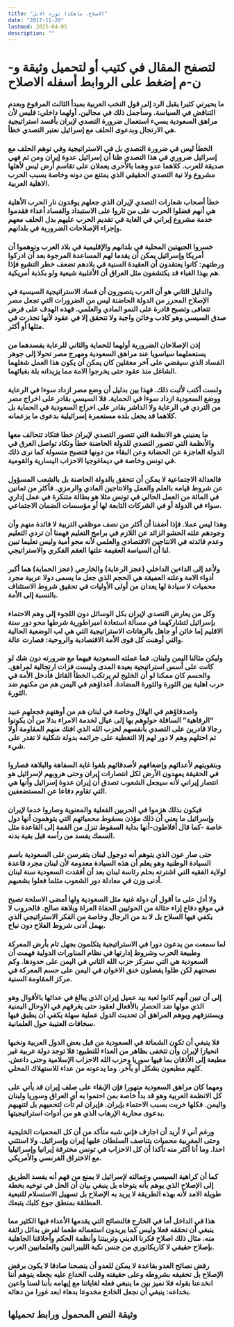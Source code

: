 ```yaml
---
title: "الاصلاح، ماهكذا تورد الابل"
date: "2017-11-20"
lastmod: 2025-04-05
description: ""
---
```

# **لتصفح المقال في كتيب أو لتحميل وثيقة و-ن-م إضغط على الروابط أسفله** **الاصلاح**

### ما يحيرني كثيرا يقبل الرد إلى قول النخب العربية بمبدأ الثالث المرفوع وبعدم التناقض في السياسة. وسأجمل ذلك في مجالين. أولهما داخلي: فليس لأن مراهق السعودية يسيء استعمال ضرورة التصدي لإيران بأفسد استراتيجية هي الارتجال وبدعوى الحلف مع إسرائيل نعتبر التصدي خطأ.

### الخطأ ليس في ضرورة التصدي بل في الاستراتيجية وفي توهم الحلف مع إسرائيل ضروري في هذا التصدي ظنا أن إسرائيل عدوة إيران ومن ثم فهي صديقة للعرب. كلاهما عدو وهما بالأحرى يعملان على تقاسم أرض ليس لأهلها مشروع ولا نية التصدي الحقيقي الذي يمتنع من دونه وخاصة بسبب الحرب الاهلية العربية.

### خطأ أصحاب شعارات التصدي لإيران الذي جعلهم يوقدون نار الحرب الأهلية هي أنهم فضلوا الحرب على من ثاروا على الاستبداد والفساد أعداء فقدموا خدمة مشروع إيراني في الغاية في تقديم الحرب عليهم بدل الحلف معهم وإجراء الإصلاحات الضرورية في بلدانهم.

### خسروا الجبهتين المحلية في بلدانهم والإقليمية في بلاد العرب وتوهموا أن أمريكا وإسرائيل يمكن أن يقدما لهم المساعدة المرجوة بعد أن ادركوا ورطتهم: كانوا يعتقدون أن العقيدة السنية في بلادهم تضعف خطر التشيع فإذا هم بهذا الغباء قد يكتشفون مثل العراق أن الأغلبية شيعية ولو بكذبة أمريكية.

### والدليل الثاني هو أن العرب يتصورون أن فساد الاستراتيجية السيسية في الإصلاح المحرر من الدولة الحاضنة ليس من الضرورات التي تجعل مصر تتعافى وتصبح قادرة على النمو المادي والعلمي. فهذه الهدف على فرض صدق السيسي وهو كاذب وخائن واجبة ولا تتحقق إلا في عقود لأنها تجذرت في مثلها أو أكثر.

### إذن الإصلاحان الضرورية أولهما للحماية والثاني للرعاية يفسدهما من يستعملهما سياسويا عند مراهق السعودية ومهرج مصر تحولا إلى جوهر الفساد الذي سيقضي على آخر معقلين كان يمكن أن يكون هذا العمل شغلهما الشاغل منذ عقود حتى يخرجوا الامة مما يزيدانه بلة بغبائهما.

### ولست أكتب لأثبت ذلك. فهذا بين بدليل أن وضع مصر ازداد سوءا في الرعاية ووضع السعودية ازداد سوءا في الحماية. فلا السيسي بقادر على اخراج مصر من التردي في الرعاية ولا الداشر بقادر على اخراج السعودية في الحماية بل كلاهما قد يجعل بلده مستعمرة إسرائيلية بدعوى ما يزعمانه.

### ما يعنيني هو الانظمة التي تتصور التصدي لإيران خطا فتكاد تتحالف معها والأنظمة التي تتصور التصدي للدولة الحاضنة خطأ وتكاد تواصل الغرق في الدولة العاجزة عن الحضانة وعن البقاء من دونها فتصبح متسولة كما نرى ذلك في تونس وخاصة في ديماغوجيا الاحزاب اليسارية والقومية.

### فالعدالة الاجتماعية لا يمكن أن تتحقق بالدولة الحاضنة بل بالشعب المسؤول عن شروط قيامه بالعلم والعمل والانتاجين المادي والرمزي. فأكثر من ثمانين في المائة من العمل الحالي في تونس مثلا هو بطالة متنكرة في عمل إداري سواء في الدولة أو في الشركات التابعة لها أو مؤسسات الضمان الاجتماعي.

### وهذا ليس عملا. فإذا أضفنا أن أكثر من نصف موظفي التربية لا فائدة منهم وأن وجودهم علته الحشو الزائد عن اللازم في برامج التعليم فهمنا أن تردي التعليم وعدم فائدته في الانتاجين الاقتصادي والعلمي لأنه محو أمية وليس تعليما تبين لنا أن السياسة العقيمة علتها العقم الفكري والاستراتيجي.

### ولأعد إلى الداءين الداخلي (عجز الرعاية) والخارجي (عجز الحماية) هما أكبر أدواء الامة وعلته العميقة هي الحجم الذي جعل ما يسمى دولا عربية مجرد محميات لا سيادة لها يعدان من أولى الأوليات في تحقيق شروط الاستئناف بالنسبة إلى الأمة.

### وكل من يعارض التصدي لإيران بكل الوسائل دون اللجوء إلى وهم الاحتماء بإسرائيل لتشاركهما في مسألة استعادة امبراطورية شرطها محو دور سنة الاقليم إما خائن أو جاهل بالرهانات الاستراتيجية التي هي لب الوضعية الحالية والتي أوهنت كل قوى الأمة الاقتصادية والروحية: فصارت عالة.

### وليكن مثالنا اليمن ولبنان. فما عملته السعودية فيهما مع ضرورته دون شك لو كانت على أسس استراتيجية بعيدة المدى وليست فزات ارتجالية لمراهق. والحسم كان ممكنا لو أن الخليج لم يرتكب الخطأ القاتل فأدخل الأمة في حرب اهلية بين الثورة والثورة المضادة. أعداؤهم في اليمن هم من مكنهم ضد الثورة.

### واصدقاؤهم في الهلال وخاصة في لبنان هم من أوهنهم فجعلهم عبيد “الرفاهية” السافلة حولوهم بها إلى عيال لخدمة الامراء بدلا من أن يكونوا رجالا قادرين على التصدي بأنفسهم لحزب الله الذي افتك منهم المقاومة أولا ثم احتلهم وهم لا دور لهم إلا التغطية على جرائمه بدولة شكلية لا تقدر على شيء.

### وبتقويتهم لأعدائهم وإضعافهم لأصدقائهم بلغوا غاية السفاهة والبلاهة فصاروا في الحقيقة يمهدون الأرض لكل انتصارات إيران وحتى هروبهم لإسرائيل هو انتصار إيراني لأنه سيجعل الشعوب تصدق أن إيران عدوة إسرائيل وأنها هي التي تقاوم دفاعا عن المستضعفين.

### فيكون بذلك هزموا في الحربين الفعلية والمعنوية وصاروا خدما لإيران وإسرائيل ما يعني أن ذلك مؤذن بسقوط محمياتهم التي يتوهمون أنها دول خاصة -كما قال أفلاطون-أنها بداية السقوط تنزل من القمة إلى القاعدة مثل السمك يفسد من رأسه قبل بقية بدنه.

### حتى صار عون الذي يتوهم أنه دوجول لبنان يتفرسن على السعودية باسم السيادة الوطنية وهو يعلم أن هذه السيادة معدومة لأن لبنان مجرد قاعدة لولاية الفقيه التي اشترته بحلم رئاسة لبنان بعد أن أفقدت السعودية سنة لبنان أدنى وزن في معادلة دور الشعوب مثلما فعلوا بشعبهم.

### ولا أدل على ما أقول أن دولة غنية مثل السعودية ولها أمضى الاسلحة تصبح في موقع دفاع إزاء حثالة من الحوثيين الحفاة العراة وبلاهة صالح. فالحروب لا يكفي فيها السلاح بل لا بد من الرجال وخاصة من الفكر الاستراتيجي الذي يهمل أدنى شروط الفلاح دون نباح.

### لما سمعت من يدعون دورا في الاستراتيجية يتكلمون بجهل تام بأرض المعركة وطبيعة الحرب وشروط إدارتها في نظام المناورات الدولية فهمت أن السعودية هي التي ستركز حزب الله الثاني في اليمن على حدودها. وكم نصحتهم لكن ظلوا يفضلون خنق الاخوان في اليمن على حسم المعركة في مركز المقاومة السنية.

### إلى أن تبين أنهم كانوا لعبة بيد عميل إيران الذي يبالغ في عدائها بالأقوال وهو الذي مولها ضد الحصار بالأفعال لعقود حتى يغرقهم في الاوحال اليمنية ويستنزفهم ويوهم المراهق أن تحديث الدول عملية سهلة يكفي أن يطبق فيها سخافات العتيبة حول العلمانية.

### فلا ينبغي أن تكون الشماتة في السعودية من قبل بعض الدول العربية ونخبها انحيازا لإيران وأن تتخفى بظاهر من العداء للتطبيع: فلا توجد دولة عربية غير مطبعة إلى الأذقان بما فيها سوريا وحزب الله الاحزاب الإسلامية وحتى داعش. كلهم مطبعون بشكل أو بآخر. وما يدعونه من عداء للاستهلاك المحلي.

### ومهما كان مراهق السعودية متهورا فإن الإبقاء على صلف إيران قد يأتي على كل الانظمة العربية وهو قد بدأ خاصة بمن احتموا به أي العراق وسوريا ولبنان واليمن. فكلها خربت بسبب الاحتماء بإيران. فإيران لم تأت لتحميهم بل لتنهيهم بدعوى محاربة الإرهاب الذي هو من أدوات استراتيجيتها.

### ورغم أني لا أريد أن اجازف فإني شبه متأكد من أن كل المحميات الخليجية وحتى المغربية محميات يتناصف السلطان عليها إيران وإسرائيل. ولا استثني احدا. وما أنا أكثر منه تأكدا أن كل الاحزاب في تونس مخترقة إيرانيا وإسرائيليا مع الاختراق الفرنسي والأمريكي.

### كما أن كراهية السيسي وعمالته لإسرائيل لا يمنع من فهم أنه يفسد الطريق إلى الإصلاح الذي يوهم بأنه يتوخاه بل ينبغي بيان أن الحل في توخيه بخطة طويلة الامد لأنه بهذه الطريقة لا يريد به الإصلاح بل تسهيل الاستسلام للتبعية المطلقة بمنطق جوع كلبك يتبعك.

### هذا في الداخل أما في الخارج فالنصائح التي يقدمها الأعداء فيها الكثير مما ينبغي أن نحققه فعلا وليس كما يريدون استعماله طعما لفرض بدائل زائفة منه. مثال ذلك اصلاح فكرنا الديني وتربيتنا وأنظمة الحكم وأخلاقنا الجاهلية بإصلاح حقيقي لا كاريكاتوري من جنس نكبة الليبراليين والعلمانيين العرب.

### رفض نصائح العدو بقاعدة لا يمكن للعدو أن ينصحنا صادقا لا يكون برفض الإصلاح بل تحقيقه بشروطه وعلى حقيقته وقلب الخداع عليه بجعله يتوهم أننا انخدعنا بقوله فلا نميز بين ما ينبغي فعله لغاياتنا مع إيهامه بأننا لسنا واعين بخداعه: ينبغي أن نجعل الخادع مخدوعا بدهاء ابعد غورا من دهائه.

## وثيقة النص المحمول ورابط تحميلها

###
